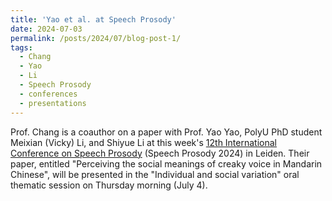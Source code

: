```yaml
---
title: 'Yao et al. at Speech Prosody'
date: 2024-07-03
permalink: /posts/2024/07/blog-post-1/
tags:
  - Chang
  - Yao
  - Li
  - Speech Prosody
  - conferences
  - presentations
---
```


Prof. Chang is a coauthor on a paper with Prof. Yao Yao, PolyU PhD student Meixian (Vicky) Li, and Shiyue Li at this week's <a href="https://www.universiteitleiden.nl/sp2024" target="_blank" rel="noopener noreferrer">12th International Conference on Speech Prosody</a> (Speech Prosody 2024) in Leiden. Their paper, entitled "Perceiving the social meanings of creaky voice in Mandarin Chinese", will be presented in the "Individual and social variation" oral thematic session on Thursday morning (July 4).
